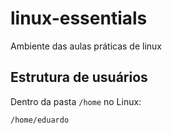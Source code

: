 # linux-essentials
Ambiente das aulas práticas de linux


## Estrutura de usuários
Dentro da pasta `/home` no Linux:

```bash
/home/eduardo
